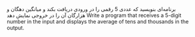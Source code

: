 برنامه‌ای بنويسيد كه عددی 5 رقمی را در ورودی دريافت بكند و ميانگين دهگان و هزارگان آن را در خروجی نمايش دهد
Write a program that receives a 5-digit number in the input and displays the average of tens and thousands in the output.
